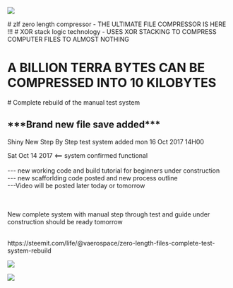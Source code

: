 <a href="https://steemit.com/@vaerospace">
<p><img src="http://37.247.51.130/steem/zlfpix/zlfn1.png"/></p></a></center>
# zlf
zero length compressor - THE ULTIMATE FILE COMPRESSOR IS HERE !!!
# XOR stack logic technology - USES XOR STACKING TO COMPRESS COMPUTER FILES TO ALMOST NOTHING
<H1>                              A BILLION TERRA BYTES CAN BE COMPRESSED INTO 10 KILOBYTES</H1>
# Complete rebuild of the manual test system

<h2>***Brand new file save added*** </h2>
<p>Shiny New Step By Step test system added mon 16 Oct 2017 14H00 </p>



Sat Oct 14 2017 <== system confirmed functional<br><br>
--- new working code and build tutorial for beginners under construction<br>
                --- new scafforlding code posted and new process outline<br>
                ---Video will be posted later today or tomorrow<br><br><br>

<p>New complete system with manual step through test and guide under construction 
should be ready tomorrow</p><br>
https://steemit.com/life/@vaerospace/zero-length-files-complete-test-system-rebuild
<a href="https://steemit.com/@vaerospace">
<p><img src="http://37.247.51.130/steem/zlfpix/z1.png"/></p></a>
<a href="https://steemit.com/@vaerospace">

<p><img src="http://37.247.51.130/steem/zlfpix/z2.png"/></p></a>

